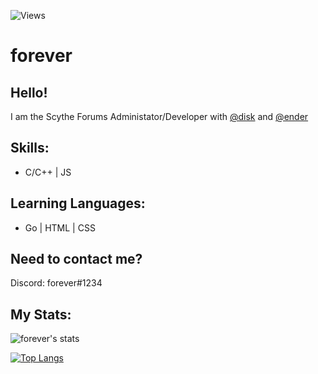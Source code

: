 ![Views](https://komarev.com/ghpvc/?username=mesh)

# forever
Hello! 
--
I am the Scythe Forums Administator/Developer with [@disk](https://github.com.disk) and [@ender](https://github.com/ender)

Skills:
--
* C/C++ | JS

Learning Languages:
--
* Go | HTML | CSS

Need to contact me?
--
Discord: forever#1234

My Stats:
-------------------------

![forever's stats](https://github-readme-stats.vercel.app/api?username=mesh&show_icons=true&theme=radical)

[![Top Langs](https://github-readme-stats.vercel.app/api/top-langs/?username=mesh&layout=compact)](https://github.com/mesh/github-readme-stats)
